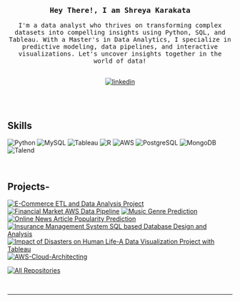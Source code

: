 <!--
<h2 align="center">
  Welcome!
  <img src="https://media.giphy.com/media/hvRJCLFzcasrR4ia7z/giphy.gif" width="28">
</h2>
-->

<!--
<p align="center">
  <a href="https://github.com/alsiam"><img src="https://readme-typing-svg.herokuapp.com/?lines=Self%20Taught%20Programmer;Front%20End%20Developer;1.5%2B%20years%20of%20coding%20experience;Always%20learning%20new%20things&center=true&width=380&height=45"></a>
</p>

 -->

<!-- Intro  -->
<h3 align="center">
        <samp> Hey There!, I am Shreya Karakata
        </samp>
</h3>


<p align="center"> 
  <samp>
    I'm a data analyst who thrives on transforming complex datasets into compelling insights using Python, SQL, and Tableau. 
    With a Master's in Data Analytics, I specialize in predictive modeling, data pipelines, and interactive visualizations. Let's uncover insights together in the world of data! 
    <br>
    <br>
  </samp>
</p>

<p align="center"> 
 <a href="https://www.linkedin.com/in/k-shreya-s" target="_blank">
  <img src="https://img.shields.io/badge/LinkedIn-0077B5?style=for-the-badge&logo=linkedin&logoColor=white" alt="linkedin"/>
 </a>
</p>
<br />
<br/>


## Skills
![Python](https://img.shields.io/badge/Python-007acc?style=for-the-badge&labelColor=black&logo=python&logoColor=007acc)
![MySQL](https://img.shields.io/badge/MySQL-20232A?style=for-the-badge&logo=mySQL&logoColor=61DAFB)
![Tableau](https://img.shields.io/badge/Tableau-563D7C?style=for-the-badge&logo=tableau&logoColor=white)
![R](https://img.shields.io/badge/R-3C873A?style=for-the-badge&labelColor=black&logo=R&logoColor=3C873A)
![AWS](https://img.shields.io/badge/-AWS-FF4154?style=for-the-badge&logo=AWS&logoColor=white)
![PostgreSQL](https://img.shields.io/badge/-PostgreSQL-61DBFB?style=for-the-badge&labelColor=black&logo=PostgreSQL&logoColor=61DBFB)
![MongoDB](https://img.shields.io/badge/MongoDB-4EA94B?style=for-the-badge&logo=mongodb&logoColor=white)
![Talend](https://img.shields.io/badge/Talend-E34F26?style=for-the-badge&logo=Talend&logoColor=white)

<br/>

## Projects-
[![E-Commerce ETL and Data Analysis Project](https://github-readme-stats.vercel.app/api/pin/?username=shreyask1406&repo=E-Commerce-ETL-and-Data-Analysis-Project&border_color=7F3FBF&bg_color=0D1117&title_color=C9D1D9&text_color=8B949E&icon_color=7F3FBF)](https://github.com/shreyask1406/E-Commerce-ETL-and-Data-Analysis-Project)
[![Financial Market AWS Data Pipeline](https://github-readme-stats.vercel.app/api/pin/?username=shreyask1406&repo=Financial-Market-AWS-Data-Pipeline&border_color=7F3FBF&bg_color=0D1117&title_color=C9D1D9&text_color=8B949E&icon_color=7F3FBF)](https://github.com/shreyask1406/Financial-Market-AWS-Data-Pipeline)
[![Music Genre Prediction](https://github-readme-stats.vercel.app/api/pin/?username=shreyask1406&repo=Music-Genre-Prediction&border_color=7F3FBF&bg_color=0D1117&title_color=C9D1D9&text_color=8B949E&icon_color=7F3FBF)](https://github.com/shreyask1406/Music-Genre-Prediction)
[![Online News Article Popularity Prediction](https://github-readme-stats.vercel.app/api/pin/?username=shreyask1406&repo=Online-News-Popularity-Prediction&border_color=7F3FBF&bg_color=0D1117&title_color=C9D1D9&text_color=8B949E&icon_color=7F3FBF)](https://github.com/shreyask1406/Online-News-Popularity-Prediction)
[![Insurance Management System SQL based Database Design and Analysis](https://github-readme-stats.vercel.app/api/pin/?username=shreyask1406&repo=Insurance-Management-System-SQL-based-Database-Design-and-Analysis&border_color=7F3FBF&bg_color=0D1117&title_color=C9D1D9&text_color=8B949E&icon_color=7F3FBF)](https://github.com/shreyask1406/Insurance-Management-System-SQL-based-Database-Design-and-Analysis)
[![Impact of Disasters on Human Life-A Data Visualization Project with Tableau](https://github-readme-stats.vercel.app/api/pin/?username=shreyask1406&repo=Impact-of-Disasters-on-Human-Life-A-Data-Visualization-Project-with-Tableau&border_color=7F3FBF&bg_color=0D1117&title_color=C9D1D9&text_color=8B949E&icon_color=7F3FBF)](https://github.com/shreyask1406/Impact-of-Disasters-on-Human-Life-A-Data-Visualization-Project-with-Tableau)
[![AWS-Cloud-Architecting](https://github-readme-stats.vercel.app/api/pin/?username=shreyask1406&repo=AWS-Cloud-Architecting&border_color=7F3FBF&bg_color=0D1117&title_color=C9D1D9&text_color=8B949E&icon_color=7F3FBF)](https://github.com/shreyask1406/AWS-Cloud-Architecting)


<p align="left">
  <a href="https://github.com/shreyask1406?tab=repositories" target="_blank"><img alt="All Repositories" title="All Repositories" src="https://img.shields.io/badge/-All%20Repos-2962FF?style=for-the-badge&logo=koding&logoColor=white"/></a>
</p>

<br/>
<hr/>
<br/>


